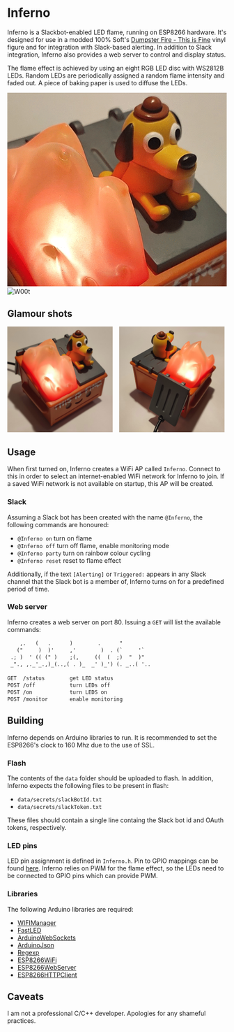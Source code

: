 # Inferno


Inferno is a Slackbot-enabled LED flame, running on ESP8266 hardware. It's designed for use in a modded 100% Soft's [Dumpster Fire - This is Fine](https://100soft.shop/products/dumpster-fire-this-is-fine-vinyl-figure)  vinyl figure and for integration with Slack-based alerting. In addition to Slack integration, Inferno also provides a web server to control and display status.

The flame effect is achieved by using an eight RGB LED disc with WS2812B LEDs. Random LEDs are periodically assigned a random flame intensity and faded out. A piece of baking paper is used to diffuse the LEDs.

<img src="https://github.com/nullpainter/inferno/blob/main/images/animation.gif" alt="This is fine." />
<img src="https://github.com/nullpainter/inferno/blob/main/images/animation-party.gif" alt="W00t" />

## Glamour shots

<img src="https://github.com/nullpainter/inferno/blob/main/images/front.jpg" width="48%" align="left" alt="Front" />
<img src="https://github.com/nullpainter/inferno/blob/main/images/back.jpg" width="48%" style="margin-left: 15px" alt="Back" />

## Usage

When first turned on, Inferno creates a WiFi AP called `Inferno`. Connect to this in order to select an internet-enabled WiFi network for Inferno to join. If a saved WiFi network is not available on startup, this AP will be created.

### Slack 

Assuming a Slack bot has been created with the name `@Inferno`, the following commands are honoured:

* `@Inferno on` turn on flame 
* `@Inferno off` turn off flame, enable monitoring mode
* `@Inferno party` turn on rainbow colour cycling
* `@Inferno reset` reset to flame effect

Additionally, if the text `[Alerting]` or `Triggered:` appears in any Slack channel that the Slack bot is a member of, Inferno turns on for a predefined period of time.

### Web server

Inferno creates a web server on port 80. Issuing a `GET` will list the available commands:

```
    ,.   (   .      )        .      "
   ("     )  )'     ,'        )  . (`     '`
 .; )  ' (( (" )    ;(,     ((  (  ;)  "  )"
 _"., ,._'_.,)_(..,( . )_  _' )_') (. _..( '..
 
GET  /status        get LED status
POST /off           turn LEDs off
POST /on            turn LEDS on
POST /monitor       enable monitoring
```

## Building

Inferno depends on Arduino libraries to run. It is recommended to set the ESP8266's clock to 160 Mhz due to the use of SSL.

### Flash

The contents of the `data` folder should be uploaded to flash. In addition, Inferno expects the following files to be present in flash:

* `data/secrets/slackBotId.txt`
* `data/secrets/slackToken.txt`

These files should contain a single line containg the Slack bot id and OAuth tokens, respectively.

### LED pins

LED pin assignment is defined in `Inferno.h`. Pin to GPIO mappings can be found [here](https://randomnerdtutorials.com/esp8266-pinout-reference-gpios/). Inferno relies on PWM for the flame effect, so the LEDs need to be connected to GPIO pins which can provide PWM.

### Libraries

The following Arduino libraries are required:

* [WIFIManager](https://github.com/tzapu/WiFiManager)
* [FastLED](https://fastled.io/)
* [ArduinoWebSockets](https://github.com/gilmaimon/ArduinoWebsockets)
* [ArduinoJson](https://arduinojson.org/)
* [Regexp](https://github.com/nickgammon/Regexp)
* [ESP8266WiFi](https://arduino-esp8266.readthedocs.io/en/latest/esp8266wifi/readme.html)
* [ESP8266WebServer](https://github.com/esp8266/Arduino/tree/master/libraries/ESP8266WebServer)
* [ESP8266HTTPClient](https://github.com/esp8266/Arduino/tree/master/libraries/ESP8266HTTPClient)



## Caveats

I am not a professional C/C++ developer. Apologies for any shameful practices.
